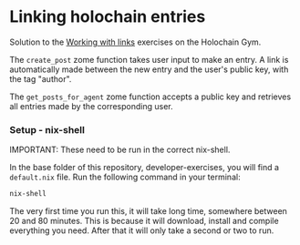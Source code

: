 # Linking holochain entries
Solution to the [Working with links](https://holochain-gym.github.io/developers/basic/links/) exercises on the Holochain Gym. 

The `create_post` zome function takes user input to make an entry. A link is automatically made between the new entry and the user's public key, with the tag "author". 

The `get_posts_for_agent` zome function accepts a public key and retrieves all entries made by the corresponding user.


### Setup - nix-shell
IMPORTANT: These need to be run in the correct nix-shell. 

In the base folder of this repository, developer-exercises, you will find
a `default.nix` file. Run the following command in your terminal:

```bash
nix-shell
```

The very first time you run this, it will take long time, somewhere between 20 and 80 minutes.
This is because it will download, install and compile everything you need. After that it will only take a second or two to run.

